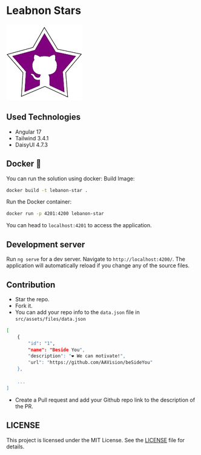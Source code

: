# Leabnon Stars

![alt text](https://github.com/AAVision/lebanon-stars/blob/37063f85b391caeb19cf102b943da84cb5518a85/src/assets/images/logo-min.webp)



## Used Technologies
- Angular 17
- Tailwind 3.4.1
- DaisyUI 4.7.3

## Docker :whale:

You can run the solution using docker:
Build Image:
```bash
docker build -t lebanon-star .
```

Run the Docker container:
```bash
docker run -p 4201:4200 lebanon-star
```

You can head to `localhost:4201` to access the application.

## Development server

Run `ng serve` for a dev server. Navigate to `http://localhost:4200/`. The application will automatically reload if you change any of the source files.

## Contribution

- Star the repo.
- Fork it.
- You can add your repo info to the `data.json` file in `src/assets/files/data.json`
```bash
[
    {
        "id": "1",
        "name": "Beside You",
        "description": "❤️ We can motivate!",
        "url": "https://github.com/AAVision/beSideYou"
    },

    ...
]

```
- Create a Pull request and add your Github repo link to the description of the PR.

## LICENSE

This project is licensed under the MIT License. See the [LICENSE](https://github.com/AAVision/lebanon-stars/blob/main/LICENSE) file for details.
